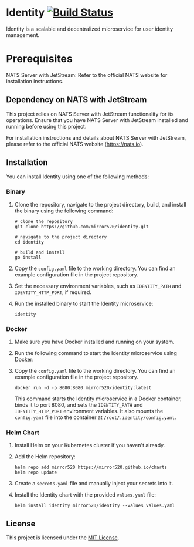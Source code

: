 # Identity [![Build Status](https://drone.linyc.idv.tw/api/badges/mirror520/identity/status.svg?ref=refs/heads/main)](https://drone.linyc.idv.tw/mirror520/identity)

Identity is a scalable and decentralized microservice for user identity management.


# Prerequisites

NATS Server with JetStream: Refer to the official NATS website for installation instructions.

##  Dependency on NATS with JetStream

This project relies on NATS Server with JetStream functionality for its operations. Ensure that you have NATS Server with JetStream installed and running before using this project.

For installation instructions and details about NATS Server with JetStream, please refer to the official NATS website (https://nats.io).

## Installation

You can install Identity using one of the following methods:

### Binary

1. Clone the repository, navigate to the project directory, build, and install the binary using the following command:

   ```shell
   # clone the repository
   git clone https://github.com/mirror520/identity.git
   
   # navigate to the project directory
   cd identity
   
   # build and install
   go install
   ```

2. Copy the `config.yaml` file to the working directory. You can find an example configuration file in the project repository.
3. Set the necessary environment variables, such as `IDENTITY_PATH` and `IDENTITY_HTTP_PORT`, if required.
4. Run the installed binary to start the Identity microservice:

   ```shell
   identity
   ```

### Docker

1. Make sure you have Docker installed and running on your system.
2. Run the following command to start the Identity microservice using Docker:
3. Copy the `config.yaml` file to the working directory. You can find an example configuration file in the project repository.

   ```shell
   docker run -d -p 8080:8080 mirror520/identity:latest
   ```

   This command starts the Identity microservice in a Docker container, binds it to port 8080, and sets the `IDENTITY_PATH` and `IDENTITY_HTTP_PORT` environment variables. It also mounts the `config.yaml` file into the container at `/root/.identity/config.yaml`.
   
### Helm Chart

1. Install Helm on your Kubernetes cluster if you haven't already.
2. Add the Helm repository:

   ```shell
   helm repo add mirror520 https://mirror520.github.io/charts
   helm repo update
   ```

3. Create a `secrets.yaml` file and manually inject your secrets into it.
4. Install the Identity chart with the provided `values.yaml` file:

   ```shell
   helm install identity mirror520/identity --values values.yaml
   ```

## License

This project is licensed under the [MIT License](LICENSE).

